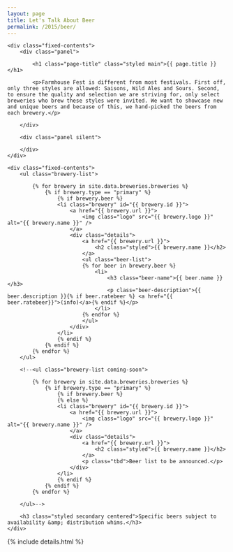 ```yaml
---
layout: page
title: Let's Talk About Beer
permalink: /2015/beer/
---
```


<div class="panel-container two-up beer-intro-2up">

	<div class="fixed-contents">
		<div class="panel">

		    <h1 class="page-title" class="styled main">{{ page.title }}</h1>

			<p>Farmhouse Fest is different from most festivals. First off, only three styles are allowed: Saisons, Wild Ales and Sours. Second, to ensure the quality and selection we are striving for, only select breweries who brew these styles were invited. We want to showcase new and unique beers and because of this, we hand-picked the beers from each brewery.</p>

		</div>

		<div class="panel silent">

		</div>
	</div>
</div>


<div class="panel-container one-up beer-listing-1up">

	<div class="fixed-contents">
		<ul class="brewery-list">

			{% for brewery in site.data.breweries.breweries %}
				{% if brewery.type == "primary" %}
					{% if brewery.beer %}
					<li class="brewery" id="{{ brewery.id }}">
						<a href="{{ brewery.url }}">
							<img class="logo" src="{{ brewery.logo }}" alt="{{ brewery.name }}" />
						</a>
						<div class="details">
							<a href="{{ brewery.url }}">
								<h2 class="styled">{{ brewery.name }}</h2>
							</a>
							<ul class="beer-list">
							{% for beer in brewery.beer %}
								<li>
									<h3 class="beer-name">{{ beer.name }}</h3>
									<p class="beer-description">{{ beer.description }}{% if beer.ratebeer %} <a href="{{ beer.ratebeer}}">(info)</a>{% endif %}</p>
								</li>
							{% endfor %}
							</ul>
						</div>
					</li>
					{% endif %}
				{% endif %}
			{% endfor %}
		</ul>
		
		<!--<ul class="brewery-list coming-soon">

			{% for brewery in site.data.breweries.breweries %}
				{% if brewery.type == "primary" %}
					{% if brewery.beer %}
					{% else %}
					<li class="brewery" id="{{ brewery.id }}">
						<a href="{{ brewery.url }}">
							<img class="logo" src="{{ brewery.logo }}" alt="{{ brewery.name }}" />
						</a>
						<div class="details">
							<a href="{{ brewery.url }}">
								<h2 class="styled">{{ brewery.name }}</h2>
							</a>
							<p class="tbd">Beer list to be announced.</p>
						</div>
					</li>
					{% endif %}
				{% endif %}
			{% endfor %}

		</ul>-->

		<h3 class="styled secondary centered">Specific beers subject to availability &amp; distribution whims.</h3>
	</div>

</div>



{% include details.html %}